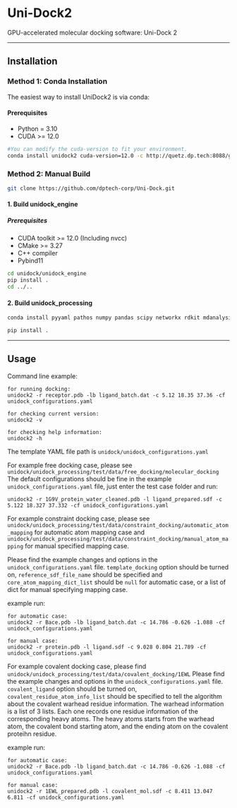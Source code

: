 # Uni-Dock2
GPU-accelerated molecular docking software: Uni-Dock 2

---

## Installation
### Method 1: Conda Installation
The easiest way to install UniDock2 is via conda:

#### Prerequisites
* Python = 3.10
* CUDA >= 12.0

```sh
#You can modify the cuda-version to fit your environment.
conda install unidock2 cuda-version=12.0 -c http://quetz.dp.tech:8088/get/baymax -c conda-forge --no-repodata-use-zst 
```

### Method 2: Manual Build
```sh
git clone https://github.com/dptech-corp/Uni-Dock.git
```

#### 1. Build unidock_engine
##### Prerequisites
* CUDA toolkit >= 12.0 (Including nvcc)
* CMake >= 3.27
* C++ compiler
* Pybind11

```sh
cd unidock/unidock_engine
pip install .
cd ../..
```

#### 2. Build unidock_processing
```sh
conda install pyyaml pathos numpy pandas scipy networkx rdkit mdanalysis openbabel pdbfixer openmm cuda-version=12.0 msys_viparr_lpsolve55 ambertools_stable -c http://quetz.dp.tech:8088/get/baymax -c conda-forge --no-repodata-use-zst

pip install .
```

---
## Usage
Command line example:
```
for running docking:
unidock2 -r receptor.pdb -lb ligand_batch.dat -c 5.12 18.35 37.36 -cf unidock_configurations.yaml

for checking current version:
unidock2 -v

for checking help information:
unidock2 -h
```

The template YAML file path is `unidock/unidock_configurations.yaml`

For example free docking case, please see `unidock/unidock_processing/test/data/free_docking/molecular_docking`
The default configurations should be fine in the example `unidock_configurations.yaml` file, just enter the test case folder and run:
```
unidock2 -r 1G9V_protein_water_cleaned.pdb -l ligand_prepared.sdf -c 5.122 18.327 37.332 -cf unidock_configurations.yaml
```

For example constraint docking case, please see `unidock/unidock_processing/test/data/constraint_docking/automatic_atom_mapping` for automatic atom mapping case and `unidock/unidock_processing/test/data/constraint_docking/manual_atom_mapping` for manual specified mapping case.

Please find the example changes and options in the `unidock_configurations.yaml` file. `template_docking` option should be turned on, `reference_sdf_file_name` should be specified and `core_atom_mapping_dict_list` should be `null` for automatic case, or a list of dict for manual specifying mapping case.

example run:
```
for automatic case:
unidock2 -r Bace.pdb -lb ligand_batch.dat -c 14.786 -0.626 -1.088 -cf unidock_configurations.yaml

for manual case:
unidock2 -r protein.pdb -l ligand.sdf -c 9.028 0.804 21.789 -cf unidock_configurations.yaml
```

For example covalent docking case, please find `unidock/unidock_processing/test/data/covalent_docking/1EWL`
Please find the example changes and options in the `unidock_configurations.yaml` file. `covalent_ligand` option should be turned on, `covalent_residue_atom_info_list` should be specified to tell the algorithm about the covalent warhead residue information. The warhead information is a list of 3 lists. Each one records one residue information of the corresponding heavy atoms. The heavy atoms starts from the warhead atom, the covalent bond starting atom, and the ending atom on the covalent proteihn residue.

example run:
```
for automatic case:
unidock2 -r Bace.pdb -lb ligand_batch.dat -c 14.786 -0.626 -1.088 -cf unidock_configurations.yaml

for manual case:
unidock2 -r 1EWL_prepared.pdb -l covalent_mol.sdf -c 8.411 13.047 6.811 -cf unidock_configurations.yaml
```
